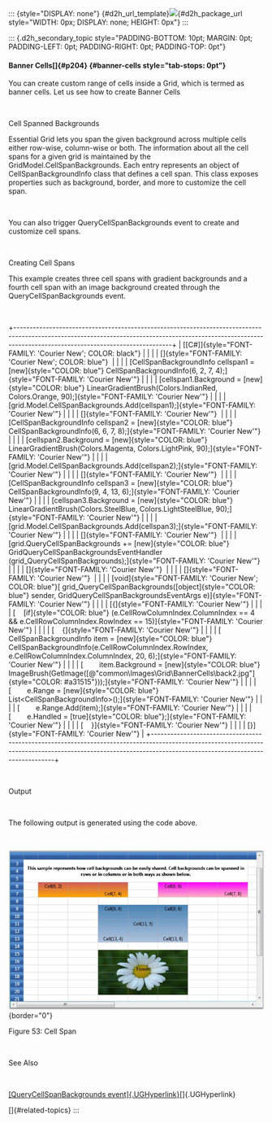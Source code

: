 ::: {style="DISPLAY: none"}
[](ms-xhelp:///?Id=d2h_url_template){#d2h_url_template}![](!package_url!){#d2h_package_url style="WIDTH: 0px; DISPLAY: none; HEIGHT: 0px"}
:::

::: {.d2h_secondary_topic style="PADDING-BOTTOM: 10pt; MARGIN: 0pt; PADDING-LEFT: 0pt; PADDING-RIGHT: 0pt; PADDING-TOP: 0pt"}
#### Banner Cells[]{#p204} {#banner-cells style="tab-stops: 0pt"}

You can create custom range of cells inside a Grid, which is termed as banner cells. Let us see how to create Banner Cells

 

Cell Spanned Backgrounds

Essential Grid lets you span the given background across multiple cells either row-wise, column-wise or both. The information about all the cell spans for a given grid is maintained by the GridModel.CellSpanBackgrounds. Each entry represents an object of CellSpanBackgroundInfo class that defines a cell span. This class exposes properties such as background, border, and more to customize the cell span.

 

You can also trigger QueryCellSpanBackgrounds event to create and customize cell spans.

 

Creating Cell Spans

This example creates three cell spans with gradient backgrounds and a fourth cell span with an image background created through the QueryCellSpanBackgrounds event.

 

+------------------------------------------------------------------------------------------------------------------------------------------------------------------------------------------------------------+
| [\[C#\]]{style="FONT-FAMILY: 'Courier New'; COLOR: black"}                                                                                                                                                 |
|                                                                                                                                                                                                            |
| []{style="FONT-FAMILY: 'Courier New'; COLOR: blue"}                                                                                                                                                        |
|                                                                                                                                                                                                            |
| [CellSpanBackgroundInfo cellspan1 = [new]{style="COLOR: blue"} CellSpanBackgroundInfo(6, 2, 7, 4);]{style="FONT-FAMILY: 'Courier New'"}                                                                    |
|                                                                                                                                                                                                            |
| [cellspan1.Background = [new]{style="COLOR: blue"} LinearGradientBrush(Colors.IndianRed, Colors.Orange, 90);]{style="FONT-FAMILY: 'Courier New'"}                                                          |
|                                                                                                                                                                                                            |
| [grid.Model.CellSpanBackgrounds.Add(cellspan1);]{style="FONT-FAMILY: 'Courier New'"}                                                                                                                       |
|                                                                                                                                                                                                            |
| []{style="FONT-FAMILY: 'Courier New'"}                                                                                                                                                                     |
|                                                                                                                                                                                                            |
| [CellSpanBackgroundInfo cellspan2 = [new]{style="COLOR: blue"} CellSpanBackgroundInfo(6, 6, 7, 8);]{style="FONT-FAMILY: 'Courier New'"}                                                                    |
|                                                                                                                                                                                                            |
| [cellspan2.Background = [new]{style="COLOR: blue"} LinearGradientBrush(Colors.Magenta, Colors.LightPink, 90);]{style="FONT-FAMILY: 'Courier New'"}                                                         |
|                                                                                                                                                                                                            |
| [grid.Model.CellSpanBackgrounds.Add(cellspan2);]{style="FONT-FAMILY: 'Courier New'"}                                                                                                                       |
|                                                                                                                                                                                                            |
| []{style="FONT-FAMILY: 'Courier New'"}                                                                                                                                                                     |
|                                                                                                                                                                                                            |
| [CellSpanBackgroundInfo cellspan3 = [new]{style="COLOR: blue"} CellSpanBackgroundInfo(9, 4, 13, 6);]{style="FONT-FAMILY: 'Courier New'"}                                                                   |
|                                                                                                                                                                                                            |
| [cellspan3.Background = [new]{style="COLOR: blue"} LinearGradientBrush(Colors.SteelBlue, Colors.LightSteelBlue, 90);]{style="FONT-FAMILY: 'Courier New'"}                                                  |
|                                                                                                                                                                                                            |
| [grid.Model.CellSpanBackgrounds.Add(cellspan3);]{style="FONT-FAMILY: 'Courier New'"}                                                                                                                       |
|                                                                                                                                                                                                            |
| []{style="FONT-FAMILY: 'Courier New'"}                                                                                                                                                                     |
|                                                                                                                                                                                                            |
| [grid.QueryCellSpanBackgrounds += [new]{style="COLOR: blue"} GridQueryCellSpanBackgroundsEventHandler (grid_QueryCellSpanBackgrounds);]{style="FONT-FAMILY: 'Courier New'"}                                |
|                                                                                                                                                                                                            |
| []{style="FONT-FAMILY: 'Courier New'"}                                                                                                                                                                     |
|                                                                                                                                                                                                            |
| []{style="FONT-FAMILY: 'Courier New'"}                                                                                                                                                                     |
|                                                                                                                                                                                                            |
| [void]{style="FONT-FAMILY: 'Courier New'; COLOR: blue"}[ grid_QueryCellSpanBackgrounds([object]{style="COLOR: blue"} sender, GridQueryCellSpanBackgroundsEventArgs e)]{style="FONT-FAMILY: 'Courier New'"} |
|                                                                                                                                                                                                            |
| [{]{style="FONT-FAMILY: 'Courier New'"}                                                                                                                                                                    |
|                                                                                                                                                                                                            |
| [    [if]{style="COLOR: blue"} (e.CellRowColumnIndex.ColumnIndex == 4 && e.CellRowColumnIndex.RowIndex == 15)]{style="FONT-FAMILY: 'Courier New'"}                                                         |
|                                                                                                                                                                                                            |
| [    {]{style="FONT-FAMILY: 'Courier New'"}                                                                                                                                                                |
|                                                                                                                                                                                                            |
| [        CellSpanBackgroundInfo item = [new]{style="COLOR: blue"} CellSpanBackgroundInfo(e.CellRowColumnIndex.RowIndex, e.CellRowColumnIndex.ColumnIndex, 20, 6);]{style="FONT-FAMILY: 'Courier New'"}     |
|                                                                                                                                                                                                            |
| [        item.Background = [new]{style="COLOR: blue"} ImageBrush(GetImage([@\"common\\Images\\Grid\\BannerCells\\back2.jpg\"]{style="COLOR: #a31515"}));]{style="FONT-FAMILY: 'Courier New'"}              |
|                                                                                                                                                                                                            |
| [        e.Range = [new]{style="COLOR: blue"} List\<CellSpanBackgroundInfo\>();]{style="FONT-FAMILY: 'Courier New'"}                                                                                       |
|                                                                                                                                                                                                            |
| [        e.Range.Add(item);]{style="FONT-FAMILY: 'Courier New'"}                                                                                                                                           |
|                                                                                                                                                                                                            |
| [        e.Handled = [true]{style="COLOR: blue"};]{style="FONT-FAMILY: 'Courier New'"}                                                                                                                     |
|                                                                                                                                                                                                            |
| [    }]{style="FONT-FAMILY: 'Courier New'"}                                                                                                                                                                |
|                                                                                                                                                                                                            |
| [}]{style="FONT-FAMILY: 'Courier New'"}                                                                                                                                                                    |
+------------------------------------------------------------------------------------------------------------------------------------------------------------------------------------------------------------+

 

Output

 

The following output is generated using the code above.

 

![](ImagesExt/image28_127.jpg){border="0"}

Figure 53: Cell Span

 

See Also

 

[[QueryCellSpanBackgrounds event]{.UGHyperlink}](ms-xhelp:///?Id=30e03545-af78-4c8c-aadd-9753e3037808)[]{.UGHyperlink}

[]{#related-topics}
:::
